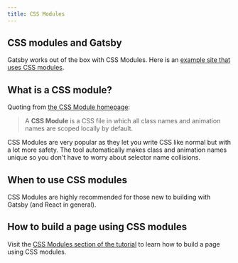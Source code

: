 ```yaml
---
title: CSS Modules
---
```


## CSS modules and Gatsby

Gatsby works out of the box with CSS Modules. Here is an [example site that uses CSS modules](https://github.com/gatsbyjs/gatsby/tree/master/examples/using-css-modules).

## What is a CSS module?

Quoting from
[the CSS Module homepage](https://github.com/css-modules/css-modules):

> A **CSS Module** is a CSS file in which all class names and animation names
> are scoped locally by default.

CSS Modules are very popular as they let you write CSS like normal but with a lot
more safety. The tool automatically makes class and animation names unique so
you don't have to worry about selector name collisions.

## When to use CSS modules

CSS Modules are highly recommended for those new to building with Gatsby (and
React in general).

## How to build a page using CSS modules

Visit the [CSS Modules section of the tutorial](https://www.gatsbyjs.org/tutorial/part-two/#css-modules) to learn how to build a page using CSS modules. 
